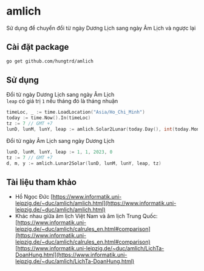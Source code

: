 # amlich

Sử dụng để chuyển đổi từ ngày Dương Lịch sang ngày Âm Lịch và ngược lại

## Cài đặt package
```bash
go get github.com/hungtrd/amlich
```

## Sử dụng
Đổi từ ngày Dương Lịch sang ngày Âm Lịch \
`leap` có giá trị `1` nếu tháng đó là tháng nhuận
```go
timeLoc, _ := time.LoadLocation("Asia/Ho_Chi_Minh")
today := time.Now().In(timeLoc)
tz := 7 // GMT +7
lunD, lunM, lunY, leap := amlich.Solar2Lunar(today.Day(), int(today.Month()), today.Year(), tz)
```

Đổi từ ngày Âm Lịch sang ngày Dương Lịch
```go
lunD, lunM, lunY, leap := 1, 1, 2023, 0
tz := 7 // GMT +7
d, m, y := amlich.Lunar2Solar(lunD, lunM, lunY, leap, tz)
```

## Tài liệu tham khảo
- Hồ Ngọc Đức 
[https://www.informatik.uni-leipzig.de/~duc/amlich/amlich.html](https://www.informatik.uni-leipzig.de/~duc/amlich/amlich.html)
- Khác nhau giữa âm lịch Việt Nam và âm lịch Trung Quốc: \
[https://www.informatik.uni-leipzig.de/~duc/amlich/calrules_en.html#comparison](https://www.informatik.uni-leipzig.de/~duc/amlich/calrules_en.html#comparison) \
[https://www.informatik.uni-leipzig.de/~duc/amlich/LichTa-DoanHung.html](https://www.informatik.uni-leipzig.de/~duc/amlich/LichTa-DoanHung.html)